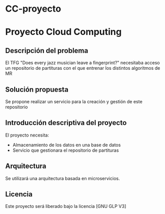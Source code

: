 # CC-proyecto
# Proyecto Cloud Computing

## Descripción del problema

El TFG "Does every jazz musician leave a fingerprint?" necesitaba acceso un repositorio de partituras con el que entrenar los distintos algoritmos de MR

## Solución propuesta

Se propone realizar un servicio para la creación y gestión de este repositorio

## Introducción descriptiva del proyecto

El proyecto necesita:

- Almacenamiento de los datos en una base de datos
- Servicio que gestionara el repositorio de partituras

## Arquitectura

Se utilizará una arquitectura basada en microservicios.

## Licencia

Este proyecto será liberado bajo la licencia [GNU GLP V3]
